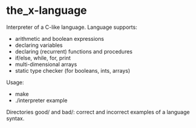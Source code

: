 # the_x-language
Interpreter of a C-like language.
Language supports:
  - arithmetic and boolean expressions
  - declaring variables
  - declaring (recurrent) functions and procedures
  - if/else, while, for, print
  - multi-dimensional arrays
  - static type checker (for booleans, ints, arrays)
  
 Usage:
  - make
  - ./interpreter example
 
Directories good/ and bad/: correct and incorrect examples of a language syntax.
 
